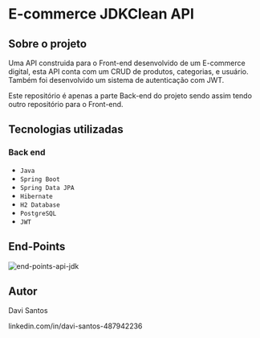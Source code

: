 # E-commerce JDKClean API

## Sobre o projeto

Uma API construida para o Front-end desenvolvido de um E-commerce digital, esta API conta com um CRUD de produtos, categorias, e usuário. 
Também foi desenvolvido um sistema de autenticação com JWT.

Este repositório é apenas a parte Back-end do projeto sendo assim tendo outro repositório para o Front-end.

## Tecnologias utilizadas

### Back end

- `Java`
- `Spring Boot`
- `Spring Data JPA`
- `Hibernate`
- `H2 Database`
- `PostgreSQL`
- `JWT`

## End-Points

![end-points-api-jdk](https://github.com/DaveScott99/JDKClean_E-commerce-API/assets/101915085/fd486588-a3c8-4484-b918-b8203e7de5bb)

## Autor

Davi Santos

linkedin.com/in/davi-santos-487942236
